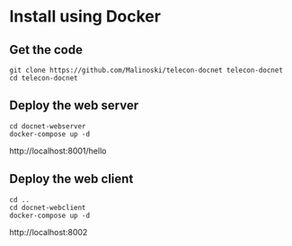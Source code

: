 # Install using Docker 

## Get the code
```
git clone https://github.com/Malinoski/telecon-docnet telecon-docnet
cd telecon-docnet
```

## Deploy the web server 

```
cd docnet-webserver
docker-compose up -d 
```

http://localhost:8001/hello

## Deploy the web client

```
cd ..
cd docnet-webclient
docker-compose up -d
```

http://localhost:8002

